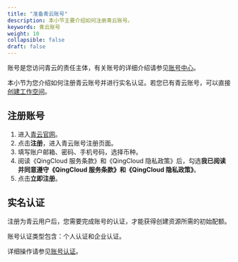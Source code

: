 ```yaml
---
title: "准备青云账号"
description: 本小节主要介绍如何注册青云账号。 
keywords: 青云账号
weight: 10
collapsible: false
draft: false
---
```


账号是您访问青云的责任主体，有关账号的详细介绍请参见[账号中心](/authorization/account/intro/introduction/)。

本小节为您介绍如何注册青云账号并进行实名认证。若您已有青云账号，可以直接[创建工作空间](../create_workspace)。

## 注册账号

1. 进入[青云官网](https://www.qingcloud.com/)。
2. 点击**注册**，进入青云账号注册页面。
3. 填写账户邮箱、密码、手机号码，选择币种。
4. 阅读《QingCloud 服务条款》和《QingCloud 隐私政策》后，勾选**我已阅读并同意遵守《QingCloud 服务条款》和《QingCloud 隐私政策》**。
5. 点击**立即注册**。

## 实名认证

注册为青云用户后，您需要完成账号的认证，才能获得创建资源所需的初始配额。

账号认证类型包含：个人认证和企业认证。

详细操作请参见[账号认证](/authorization/account/manual/user_verify/)。
